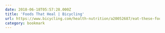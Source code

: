 ```yaml
---
date: 2018-06-18T05:57:28.000Z
title: 'Foods That Heal | Bicycling'
url: https://www.bicycling.com/health-nutrition/a20052687/eat-these-foods-for-faster-recovery-from-injury-0/
category: bookmark
---
```

